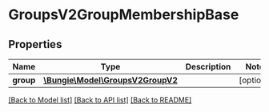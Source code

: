 # GroupsV2GroupMembershipBase

## Properties
Name | Type | Description | Notes
------------ | ------------- | ------------- | -------------
**group** | [**\Bungie\Model\GroupsV2GroupV2**](GroupsV2GroupV2.md) |  | [optional] 

[[Back to Model list]](../README.md#documentation-for-models) [[Back to API list]](../README.md#documentation-for-api-endpoints) [[Back to README]](../README.md)



